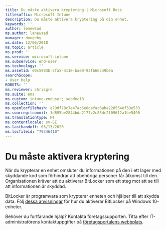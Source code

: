 ```yaml
---
title: Du måste aktivera kryptering | Microsoft Docs
titlesuffix: Microsoft Intune
description: Du måste aktivera kryptering på din enhet.
keywords: ''
author: lenewsad
ms.author: lanewsad
manager: dougeby
ms.date: 12/06/2018
ms.topic: article
ms.prod: ''
ms.service: microsoft-intune
ms.subservice: end-user
ms.technology: ''
ms.assetid: e0c5993b-3fa5-411e-bae0-93fb66c49bea
searchScope:
- User help
ROBOTS: ''
ms.reviewer: chrisgre
ms.suite: ems
ms.custom: intune-enduser; seodec18
ms.collection: ''
ms.openlocfilehash: e79df78c7e47ac6e8dafac6aba228554ef39e533
ms.sourcegitcommit: 3d895be2844bda2177c2c85dc2f09612a1be5490
ms.translationtype: HT
ms.contentlocale: sv-SE
ms.lasthandoff: 03/13/2020
ms.locfileid: "79346410"
---
```

# <a name="you-need-to-enable-encryption"></a>Du måste aktivera kryptering

När du krypterar en enhet omsluter du informationen på den i ett lager med skyddande kod som förhindrar att obehöriga personer får åtkomst till den. Organisationen kräver att du aktiverar BitLocker som ett steg mot att se till att informationen är skyddad.

BitLocker är programvara som krypterar enheten och hjälper till att skydda data. Följ [dessa anvisningar](https://gallery.technet.microsoft.com/How-to-turn-on-BitLocker-34294d3d) för hur du aktiverar BitLocker på Windows 10-enheter.

Behöver du fortfarande hjälp? Kontakta företagssupporten. Titta efter IT-administratörens kontaktuppgifter på [företagsportalens webbplats](https://go.microsoft.com/fwlink/?linkid=2010980).
